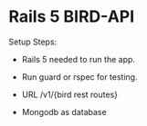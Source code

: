 # Rails 5 BIRD-API

Setup Steps:

* Rails 5 needed to run the app.

* Run guard or rspec for testing.

* URL /v1/{bird rest routes}

* Mongodb as database


